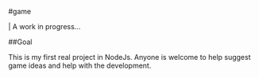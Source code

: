 #game

| A work in progress...

##Goal

This is my first real project in NodeJs. Anyone is welcome to help suggest game ideas and help with the development.
